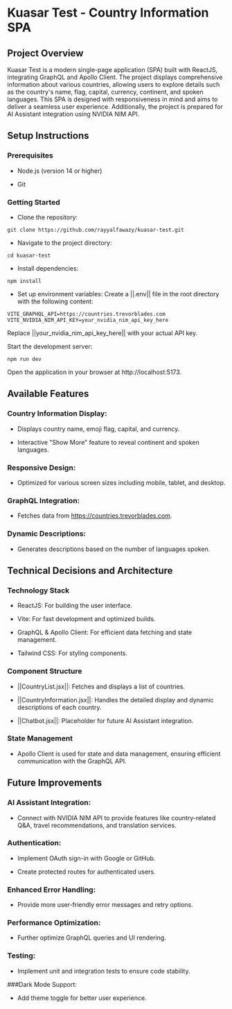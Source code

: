 # Kuasar Test - Country Information SPA

## Project Overview

Kuasar Test is a modern single-page application (SPA) built with ReactJS, integrating GraphQL and Apollo Client. The project displays comprehensive information about various countries, allowing users to explore details such as the country's name, flag, capital, currency, continent, and spoken languages. This SPA is designed with responsiveness in mind and aims to deliver a seamless user experience. Additionally, the project is prepared for AI Assistant integration using NVIDIA NIM API.

## Setup Instructions

### Prerequisites

- Node.js (version 14 or higher)

- Git

### Getting Started

- Clone the repository:
```
git clone https://github.com/rayyalfawazy/kuasar-test.git
```
- Navigate to the project directory:
```
cd kuasar-test
```
- Install dependencies:
```
npm install
```
- Set up environment variables:
Create a ||.env|| file in the root directory with the following content:
```
VITE_GRAPHQL_API=https://countries.trevorblades.com
VITE_NVIDIA_NIM_API_KEY=your_nvidia_nim_api_key_here
```
Replace ||your_nvidia_nim_api_key_here|| with your actual API key.

Start the development server:
```
npm run dev
```
Open the application in your browser at http://localhost:5173.

## Available Features

### Country Information Display:

- Displays country name, emoji flag, capital, and currency.

- Interactive "Show More" feature to reveal continent and spoken languages.

### Responsive Design:

- Optimized for various screen sizes including mobile, tablet, and desktop.

### GraphQL Integration:

- Fetches data from https://countries.trevorblades.com.

### Dynamic Descriptions:

- Generates descriptions based on the number of languages spoken.

## Technical Decisions and Architecture

### Technology Stack

- ReactJS: For building the user interface.

- Vite: For fast development and optimized builds.

- GraphQL & Apollo Client: For efficient data fetching and state management.

- Tailwind CSS: For styling components.

### Component Structure

- ||CountryList.jsx||: Fetches and displays a list of countries.

- ||CountryInformation.jsx||: Handles the detailed display and dynamic descriptions of each country.

- ||Chatbot.jsx||: Placeholder for future AI Assistant integration.

### State Management

- Apollo Client is used for state and data management, ensuring efficient communication with the GraphQL API.

## Future Improvements

### AI Assistant Integration:

- Connect with NVIDIA NIM API to provide features like country-related Q&A, travel recommendations, and translation services.

### Authentication:

- Implement OAuth sign-in with Google or GitHub.

- Create protected routes for authenticated users.

### Enhanced Error Handling:

- Provide more user-friendly error messages and retry options.

### Performance Optimization:

- Further optimize GraphQL queries and UI rendering.

### Testing:

- Implement unit and integration tests to ensure code stability.

###Dark Mode Support:

- Add theme toggle for better user experience.

